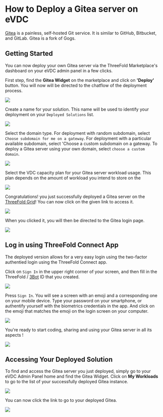 # How to Deploy a Gitea server on eVDC

[Gitea](https://gitea.io/en-us/) is a painless, self-hosted Git service. It is similar to GitHub, Bitbucket, and GitLab. Gitea is a fork of Gogs.

## Getting Started

You can now deploy your own Gitea server via the ThreeFold Marketplace's dashboard on your eVDC admin panel in a few clicks.

First step, find the **Gitea Widget** on the marketplace and click on **'Deploy'** button. You will now will be directed to the chatflow of the deployment process.

![](cloud__evdc_marketplace_gitea_widget.png  )

Create a name for your solution. This name will be used to identify your deployment on your `Deployed Solutions` list.

![](cloud__evdc_gitea_01_name.png  )

Select the domain type. For deployment with random subdomain, select `Choose subdomain for me on a gateway`. For deployment with a particular available subdomain, select 'Choose a custom subdomain on a gateway. To deploy a Gitea server using your own domain, select `choose a custom domain`.

![](cloud__evdc_gitea_02_domain.png  )

Select the VDC capacity plan for your Gitea server workload usage. This plan depends on the amount of workload you intend to store on the 

![](cloud__evdc_gitea_03_flavour.png  )

Congratulations! you just successfully deployed a Gitea server on the [ThreeFold Grid](threefold__threefold_grid)! You can now click on the given link to access it.

![](cloud__evdc_gitea_04_success.png  )

When you clicked it, you will then be directed to the Gitea login page.

![](cloud__evdc_gitea_05_url.png  )

## Log in using ThreeFold Connect App

The deployed version allows for a very easy login using the two-factor authentied login using the ThreeFold Connect app.

Click on `Sign In` in the upper right corner of your screen, and then fill in the ThreeFold / [3Bot](threefold__3bot_def) ID that you created. 

![](cloud__evdc_tfc_login.png  )

Press `Sign In`. You will see a screen with an emoji and a corresponding one on your mobile device. Type your password on your smartphone, or authentify yourself with the biometrics credentials in the app. And click on the emoji that matches the emoji on the login screen on your computer.

![](cloud__evdc_tfc_sso.png  )

You're ready to start coding, sharing and using your Gitea server in all its aspects !

![](cloud__evdc_gitea_06_loggedin.png  )


## Accessing Your Deployed Solution

To find and access the Gitea server you just deployed, simply go to your eVDC Admin Panel home and find the Gitea Widget. Click on **My Workloads** to go to the list of your successfully deployed Gitea instance.

![](cloud__evdc_gitea_07_myworkload.png  )

You can now click the link to go to your deployed Gitea.

![](cloud__evdc_gitea_08_access.png  ) 